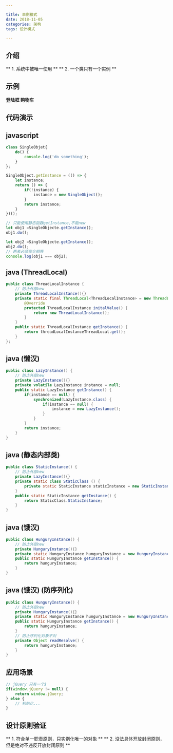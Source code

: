```yaml
---

title: 单例模式
date: 2018-11-05
categories: 架构
tags: 设计模式

---
```


## 介绍
** 1.  系统中被唯一使用 **
** 2.  一个类只有一个实例 **

## 示例
**登陆框 购物车**

## 代码演示

## javascript

``` javascript
class SingleObjet{
	do() {
		console.log('do something');
	}
};

SingleObject.getInstance = (() => {
	let instance;
	return () => {
		if(!instance) {
			instance = new SingleObject();
		}
		return instance;
	}
})();

// 只能使用静态函数getInstance,不能new
let obj1 =SingleObjecte.getInstance();
obj1.do();

let obj2 =SingleObjecte.getInstance();
obj2.do();
// 两者必须完全相等
console.log(obj1 === obj2);
```

## java (ThreadLocal)

```java
public class ThreadLocalInstance {
	// 防止外部new
	private ThreadLocalInstance(){}
	private static final ThreadLocal<ThreadLocalInstance> = new ThreadLocal<ThreadLocalInstance>() {
		@Override
		protected ThreadLocalInstance initalValue() {
			return new ThreadLocalInstance();
		}
	}
	public static ThreadLocalInstance getInstance() {
		return threadLocalInstanceThreadLocal.get();
	}
};
```

## java (懒汉)

```java
public class LazyInstance() {
	// 防止外部new
	private LazyInstance(){}
	private volatile LazyInstance instance = null;
	public static LazyInstance getInstance() {
		if(instance == null) {
			synchronized(LazyInstance.class) {
				if(instance == null) {
					instance = new LazyInstance();
				}
			}
		}
		return instance;
	}
}
```

## java (静态内部类)

```java
public class StaticInstance() {
	// 防止外部new
	private LazyInstance(){}
	private static class StaticClass () {
		private static StaticInstance staticInstance = new StaticInstance();
	}
	public static StaticInstance getInstance() {
		return StaticClass.StaticInstance;
	}
}
```

## java (饿汉)

```java
public class HunguryInstance() {
	// 防止外部new
	private HunguryInstance(){}
	private static HunguryInstance hunguryInstance = new HunguryInstance();
	public static HunguryInstance getInstance() {
		return hunguryInstance;
	}
}
```

## java (饿汉) (防序列化)

```java
public class HunguryInstance() {
	// 防止外部new
	private HunguryInstance(){}
	private static HunguryInstance hunguryInstance = new HunguryInstance();
	public static HunguryInstance getInstance() {
		return hunguryInstance;
	}
	// 防止序列化对象不对
	private Object readResolve() {
		return hunguryInstance;
	}
}
```

## 应用场景
``` javascript
// jQuery 只有一个$
if(window.jQuery != null) {
	return window.jQuery;
} else {
	// 初始化...
}
```

## 设计原则验证
** 1.  符合单一职责原则，只实例化唯一的对象 **
** 2.  没法具体开放封闭原则，但是绝对不违反开放封闭原则 **